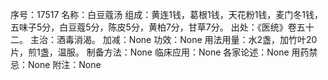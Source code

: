 序号：17517
名称：白豆蔻汤
组成：黄连1钱，葛根1钱，天花粉1钱，麦门冬1钱，五味子5分，白豆蔻5分，陈皮5分，黄柏7分，甘草7分。
出处：《医统》卷五十二。
主治：酒毒消渴。
加减：None
功效：None
用法用量：水2盏，加竹叶20片，煎1盏，温服。
制备方法：None
临床应用：None
各家论述：None
用药禁忌：None
附注：None
